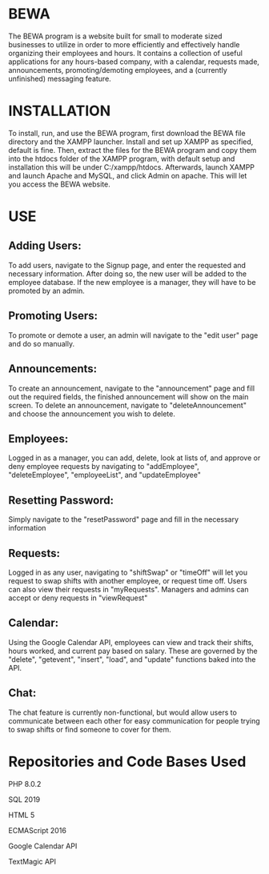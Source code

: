 # BEWA

The BEWA program is a website built for small to moderate sized businesses to utilize in order to more efficiently and effectively handle organizing their employees and hours. It contains a collection of useful applications for any hours-based company, with a calendar, requests made, announcements, promoting/demoting employees, and a (currently unfinished) messaging feature.

# INSTALLATION
To install, run, and use the BEWA program, first download the BEWA file directory and the XAMPP launcher. Install and set up XAMPP as specified, default is fine. Then, extract the files for the BEWA program and copy them into the htdocs folder of the XAMPP program, with default setup and installation this will be under C:/xampp/htdocs. Afterwards, launch XAMPP and launch Apache and MySQL, and click Admin on apache. This will let you access the BEWA website.

# USE
## Adding Users:
To add users, navigate to the Signup page, and enter the requested and necessary information. After doing so, the new user will be added to the employee database. If the new employee is a manager, they will have to be promoted by an admin.

## Promoting Users:
To promote or demote a user, an admin will navigate to the "edit user" page and do so manually.

## Announcements:
To create an announcement, navigate to the "announcement" page and fill out the required fields, the finished announcement will show on the main screen. To delete an announcement, navigate to "deleteAnnouncement" and choose the announcement you wish to delete.

## Employees:
Logged in as a manager, you can add, delete, look at lists of, and approve or deny employee requests by navigating to "addEmployee", "deleteEmployee", "employeeList", and "updateEmployee"

## Resetting Password:
Simply navigate to the "resetPassword" page and fill in the necessary information

## Requests:
Logged in as any user, navigating to "shiftSwap" or "timeOff" will let you request to swap shifts with another employee, or request time off. Users can also view their requests in "myRequests". Managers and admins can accept or deny requests in "viewRequest"

## Calendar:
Using the Google Calendar API, employees can view and track their shifts, hours worked, and current pay based on salary. These are governed by the "delete", "getevent", "insert", "load", and "update" functions baked into the API.

## Chat:
The chat feature is currently non-functional, but would allow users to communicate between each other for easy communication for people trying to swap shifts or find someone to cover for them.

# Repositories and Code Bases Used
PHP 8.0.2

SQL 2019

HTML 5

ECMAScript 2016

Google Calendar API

TextMagic API
